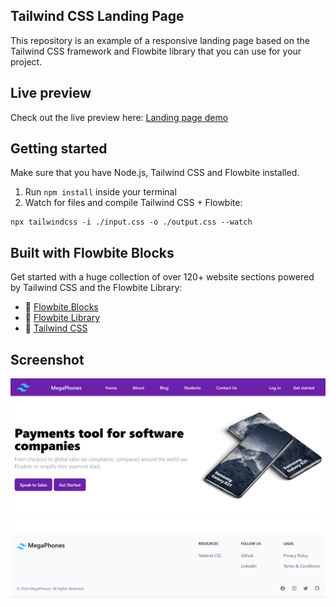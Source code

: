 
## Tailwind CSS Landing Page

This repository is an example of a responsive landing page  based on the Tailwind CSS framework and Flowbite library that you can use for your project.
## Live preview
Check out the live preview here:
[Landing page demo](https://landing-page-pied-beta-79.vercel.app/)
## Getting started
Make sure that you have Node.js, Tailwind CSS and Flowbite installed.
1. Run `npm install` inside your terminal
2. Watch for files and compile Tailwind CSS + Flowbite:
```
npx tailwindcss -i ./input.css -o ./output.css --watch
```
## Built with Flowbite Blocks
Get started with a huge collection of over 120+ website sections powered by Tailwind CSS and the Flowbite Library:
- 🔗 [Flowbite Blocks](https://flowbite.com/blocks/)
- 🔗 [Flowbite Library](https://flowbite.com/docs/getting-started/introduction/)
- 🔗 [Tailwind CSS](https://tailwindcss.com/)
## Screenshot
<a href="img/1.png" rel="some text">![Tailwind CSS Landing Page Demo](img/1.png)</a>
<a href="img/2.png" rel="some text">![Tailwind CSS Landing Page Demo](img/2.png)</a>
